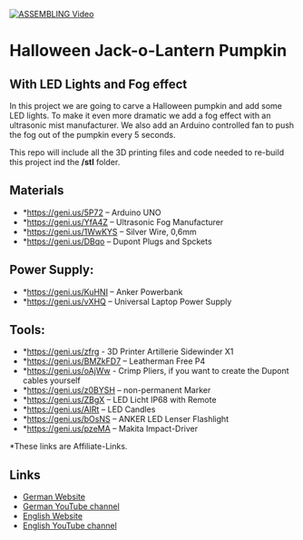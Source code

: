 [![ASSEMBLING Video](https://img.youtube.com/vi/qDqX-32HHNM/0.jpg)](https://youtu.be/qDqX-32HHNM)

# Halloween Jack-o-Lantern Pumpkin 
## With LED Lights and Fog effect

In this project we are going to carve a Halloween pumpkin and add some LED lights.
To make it even more dramatic we add a fog effect with an ultrasonic mist manufacturer.
We also add an Arduino controlled fan to push the fog out of the pumpkin every 5 seconds.

This repo will include all the 3D printing files and code needed to re-build this project ind the **/stl** folder.

## Materials

* *https://geni.us/5P72 – Arduino UNO
* *https://geni.us/YfA4Z – Ultrasonic Fog Manufacturer
* *https://geni.us/1WwKYS – Silver Wire, 0,6mm
* *https://geni.us/DBqo – Dupont Plugs and Spckets

## Power Supply:

* *https://geni.us/KuHNI – Anker Powerbank
* *https://geni.us/vXHQ – Universal Laptop Power Supply

## Tools:

* *https://geni.us/zfrg - 3D Printer Artillerie Sidewinder X1
* *https://geni.us/BMZkFD7 – Leatherman Free P4
* *https://geni.us/oAjWw - Crimp Pliers, if you want to create the Dupont cables yourself
* *https://geni.us/z0BYSH – non-permanent Marker
* *https://geni.us/ZBgX – LED Licht IP68 with Remote
* *https://geni.us/AIRt – LED Candles
* *https://geni.us/bOsNS – ANKER LED Lenser Flashlight
* *https://geni.us/pzeMA – Makita Impact-Driver

*These links are Affiliate-Links.

## Links
- [German Website](https://raydiy.de) 
- [German YouTube channel](https://www.youtube.com/c/raydiyde)
- [English Website](https://raydiy.com) 
- [English YouTube channel](https://www.youtube.com/channel/UC3qH95-nRjrV-kqxqpq_Y-g)